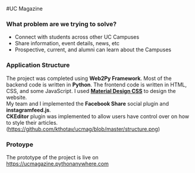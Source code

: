 #UC Magazine  

### What problem are we trying to solve?  
+ Connect with students across other UC Campuses
+ Share information, event details, news, etc
+ Prospective, current, and alumni can learn about the Campuses

### Application Structure
The project was completed using __Web2Py Framework__. Most of the backend code is written in __Python__. The frontend code is written in HTML, CSS, and some JavaScript. I used [__Material Design CSS__](http://materializecss.com) to design the website.  
My team and I implemented the __Facebook Share__ social plugin and __instagramfeed.js__.  
__CKEditor__ plugin was implemented to allow users have control over on how to style their articles.  
(https://github.com/kthotav/ucmag/blob/master/structure.png) 

### Protoype
The prototype of the project is live on https://ucmagazine.pythonanywhere.com
